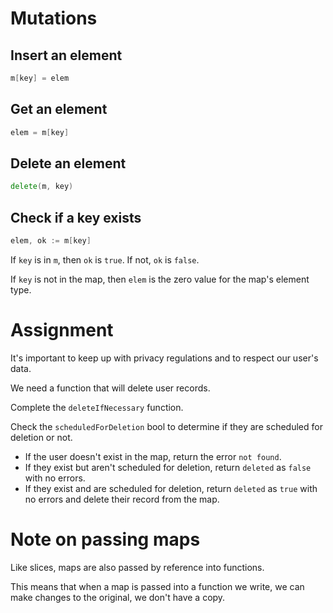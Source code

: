 # Mutations

## Insert an element

```go
m[key] = elem
```

## Get an element

```go
elem = m[key]
```

## Delete an element

```go
delete(m, key)
```

## Check if a key exists

```go
elem, ok := m[key]
```

If `key` is in `m`, then `ok` is `true`. If not, `ok` is `false`.

If `key` is not in the map, then `elem` is the zero value for the map's element type.

# Assignment

It's important to keep up with privacy regulations and to respect our user's data.

We need a function that will delete user records.

Complete the `deleteIfNecessary` function.

Check the `scheduledForDeletion` bool to determine if they are scheduled for deletion or not.

- If the user doesn't exist in the map, return the error `not found`.
- If they exist but aren't scheduled for deletion, return `deleted` as `false` with no errors.
- If they exist and are scheduled for deletion, return `deleted` as `true` with no errors and delete their record from the map.

# Note on passing maps

Like slices, maps are also passed by reference into functions.

This means that when a map is passed into a function we write, we can make changes to the original, we don't have a copy.
